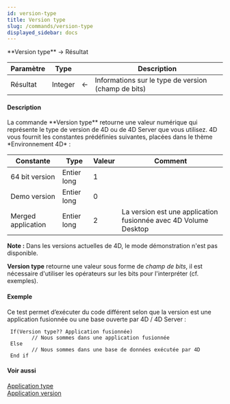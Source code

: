 ```yaml
---
id: version-type
title: Version type
slug: /commands/version-type
displayed_sidebar: docs
---
```


<!--REF #_command_.Version type.Syntax-->**Version type**  -> Résultat<!-- END REF-->
<!--REF #_command_.Version type.Params-->
| Paramètre | Type |  | Description |
| --- | --- | --- | --- |
| Résultat | Integer | &#8592; | Informations sur le type de version (champ de bits) |

<!-- END REF-->

#### Description 

<!--REF #_command_.Version type.Summary-->La commande **Version type** retourne une valeur numérique qui représente le type de version de 4D ou de 4D Server que vous utilisez.<!-- END REF--> 4D vous fournit les constantes prédéfinies suivantes, placées dans le thème *Environnement 4D* :

| Constante          | Type        | Valeur | Comment                                                         |
| ------------------ | ----------- | ------ | --------------------------------------------------------------- |
| 64 bit version     | Entier long | 1      |                                                                 |
| Demo version       | Entier long | 0      |                                                                 |
| Merged application | Entier long | 2      | La version est une application fusionnée avec 4D Volume Desktop |

**Note :** Dans les versions actuelles de 4D, le mode démonstration n'est pas disponible.

**Version type** retourne une valeur sous forme de *champ de bits*, il est nécessaire d'utiliser les opérateurs sur les bits pour l'interpréter (cf. exemples).

#### Exemple 

Ce test permet d’exécuter du code différent selon que la version est une application fusionnée ou une base ouverte par 4D / 4D Server :

```4d
 If(Version type?? Application fusionnée)
        // Nous sommes dans une application fusionnée
 Else
        // Nous sommes dans une base de données exécutée par 4D
 End if
```

#### Voir aussi 

[Application type](application-type.md)  
[Application version](application-version.md)  